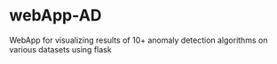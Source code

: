 # webApp-AD
WebApp for visualizing results of 10+ anomaly detection algorithms on various datasets using flask
